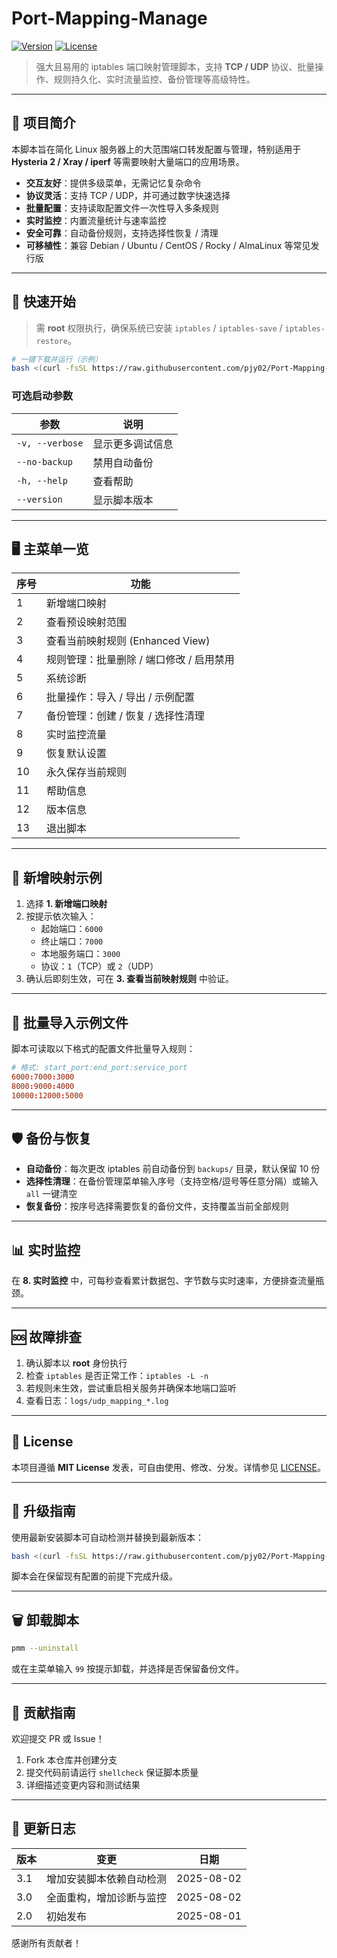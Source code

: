 # Port-Mapping-Manage

[![Version](https://img.shields.io/badge/version-3.1-blue)](https://github.com/pjy02/Port-Mapping-Manage/blob/main/port_mapping_manager.sh)
[![License](https://img.shields.io/badge/license-MIT-green)](https://github.com/pjy02/Port-Mapping-Manage/blob/main/LICENSE)

> 强大且易用的 iptables 端口映射管理脚本，支持 **TCP / UDP** 协议、批量操作、规则持久化、实时流量监控、备份管理等高级特性。

---

## 📑 项目简介

本脚本旨在简化 Linux 服务器上的大范围端口转发配置与管理，特别适用于 **Hysteria 2 / Xray / iperf** 等需要映射大量端口的应用场景。

* **交互友好**：提供多级菜单，无需记忆复杂命令
* **协议灵活**：支持 TCP / UDP，并可通过数字快速选择
* **批量配置**：支持读取配置文件一次性导入多条规则
* **实时监控**：内置流量统计与速率监控
* **安全可靠**：自动备份规则，支持选择性恢复 / 清理
* **可移植性**：兼容 Debian / Ubuntu / CentOS / Rocky / AlmaLinux 等常见发行版

---

## 🚀 快速开始

> 需 **root** 权限执行，确保系统已安装 `iptables` / `iptables-save` / `iptables-restore`。

```bash
# 一键下载并运行（示例）
bash <(curl -fsSL https://raw.githubusercontent.com/pjy02/Port-Mapping-Manage/refs/heads/main/install_pmm.sh)
```

### 可选启动参数

| 参数 | 说明 |
| ---- | ---- |
| `-v, --verbose` | 显示更多调试信息 |
| `--no-backup` | 禁用自动备份 |
| `-h, --help` | 查看帮助 |
| `--version` | 显示脚本版本 |

---

## 🖥️ 主菜单一览

| 序号 | 功能 |
| ---- | ---- |
| 1 | 新增端口映射 |
| 2 | 查看预设映射范围 |
| 3 | 查看当前映射规则 (Enhanced View) |
| 4 | 规则管理：批量删除 / 端口修改 / 启用禁用 |
| 5 | 系统诊断 |
| 6 | 批量操作：导入 / 导出 / 示例配置 |
| 7 | 备份管理：创建 / 恢复 / 选择性清理 |
| 8 | 实时监控流量 |
| 9 | 恢复默认设置 |
| 10 | 永久保存当前规则 |
| 11 | 帮助信息 |
| 12 | 版本信息 |
| 13 | 退出脚本 |

---

## 🔧 新增映射示例

1. 选择 **1. 新增端口映射**
2. 按提示依次输入：
   * 起始端口：`6000`
   * 终止端口：`7000`
   * 本地服务端口：`3000`
   * 协议：`1`（TCP）或 `2`（UDP）
3. 确认后即刻生效，可在 **3. 查看当前映射规则** 中验证。

---

## 📂 批量导入示例文件

脚本可读取以下格式的配置文件批量导入规则：

```text:sample_rules.conf
# 格式: start_port:end_port:service_port
6000:7000:3000
8000:9000:4000
10000:12000:5000
```

---

## 🛡️ 备份与恢复

* **自动备份**：每次更改 iptables 前自动备份到 `backups/` 目录，默认保留 10 份
* **选择性清理**：在备份管理菜单输入序号（支持空格/逗号等任意分隔）或输入 `all` 一键清空
* **恢复备份**：按序号选择需要恢复的备份文件，支持覆盖当前全部规则

---

## 📊 实时监控

在 **8. 实时监控** 中，可每秒查看累计数据包、字节数与实时速率，方便排查流量瓶颈。

---

## 🆘 故障排查

1. 确认脚本以 **root** 身份执行
2. 检查 `iptables` 是否正常工作：`iptables -L -n`
3. 若规则未生效，尝试重启相关服务并确保本地端口监听
4. 查看日志：`logs/udp_mapping_*.log`

---

## 📜 License

本项目遵循 **MIT License** 发表，可自由使用、修改、分发。详情参见 [LICENSE](./LICENSE)。

---

## 🔄 升级指南

使用最新安装脚本可自动检测并替换到最新版本：

```bash
bash <(curl -fsSL https://raw.githubusercontent.com/pjy02/Port-Mapping-Manage/main/install_pmm.sh)
```

脚本会在保留现有配置的前提下完成升级。

---

## 🗑️ 卸载脚本

```bash
pmm --uninstall
```

或在主菜单输入 `99` 按提示卸载，并选择是否保留备份文件。

---

## 🤝 贡献指南

欢迎提交 PR 或 Issue！

1. Fork 本仓库并创建分支
2. 提交代码前请运行 `shellcheck` 保证脚本质量
3. 详细描述变更内容和测试结果

---

## 📰 更新日志

| 版本 | 变更 | 日期 |
| ---- | ---- | ---- |
| 3.1  | 增加安装脚本依赖自动检测 | 2025-08-02 |
| 3.0  | 全面重构，增加诊断与监控 | 2025-08-02 |
| 2.0  | 初始发布 | 2025-08-01 |

感谢所有贡献者！
